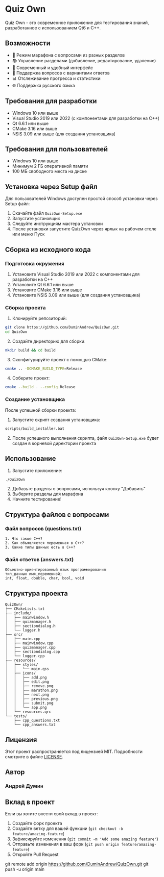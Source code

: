 # Quiz Own

Quiz Own - это современное приложение для тестирования знаний, разработанное с использованием Qt6 и C++.

## Возможности

- 🎯 Режим марафона с вопросами из разных разделов
- 📚 Управление разделами (добавление, редактирование, удаление)
- 🎨 Современный и удобный интерфейс
- 📝 Поддержка вопросов с вариантами ответов
- 📊 Отслеживание прогресса и статистики
- 🌐 Поддержка русского языка

## Требования для разработки

- Windows 10 или выше
- Visual Studio 2019 или 2022 (с компонентами для разработки на C++)
- Qt 6.6.1 или выше
- CMake 3.16 или выше
- NSIS 3.09 или выше (для создания установщика)

## Требования для пользователей

- Windows 10 или выше
- Минимум 2 ГБ оперативной памяти
- 100 МБ свободного места на диске

## Установка через Setup файл

Для пользователей Windows доступен простой способ установки через Setup файл:

1. Скачайте файл `QuizOwn-Setup.exe`
2. Запустите установщик
3. Следуйте инструкциям мастера установки
4. После установки запустите QuizOwn через ярлык на рабочем столе или меню Пуск

## Сборка из исходного кода

### Подготовка окружения

1. Установите Visual Studio 2019 или 2022 с компонентами для разработки на C++
2. Установите Qt 6.6.1 или выше
3. Установите CMake 3.16 или выше
4. Установите NSIS 3.09 или выше (для создания установщика)

### Сборка проекта

1. Клонируйте репозиторий:
```bash
git clone https://github.com/DuminAndrew/QuizOwn.git
cd QuizOwn
```

2. Создайте директорию для сборки:
```bash
mkdir build && cd build
```

3. Сконфигурируйте проект с помощью CMake:
```bash
cmake .. -DCMAKE_BUILD_TYPE=Release
```

4. Соберите проект:
```bash
cmake --build . --config Release
```

### Создание установщика

После успешной сборки проекта:

1. Запустите скрипт создания установщика:
```bash
scripts/build_installer.bat
```

2. После успешного выполнения скрипта, файл `QuizOwn-Setup.exe` будет создан в корневой директории проекта

## Использование

1. Запустите приложение:
```bash
./QuizOwn
```

2. Добавьте разделы с вопросами, используя кнопку "Добавить"
3. Выберите разделы для марафона
4. Начните тестирование!

## Структура файлов с вопросами

### Файл вопросов (questions.txt)
```
1. Что такое C++?
2. Как объявляется переменная в C++?
3. Какие типы данных есть в C++?
```

### Файл ответов (answers.txt)
```
Объектно-ориентированный язык программирования
тип_данных имя_переменной;
int, float, double, char, bool, void
```

## Структура проекта

```
QuizOwn/
├── CMakeLists.txt
├── include/
│   ├── mainwindow.h
│   ├── quizmanager.h
│   ├── sectiondialog.h
│   └── logger.h
├── src/
│   ├── main.cpp
│   ├── mainwindow.cpp
│   ├── quizmanager.cpp
│   ├── sectiondialog.cpp
│   └── logger.cpp
├── resources/
│   ├── styles/
│   │   └── main.qss
│   ├── icons/
│   │   ├── add.png
│   │   ├── edit.png
│   │   ├── remove.png
│   │   ├── marathon.png
│   │   ├── next.png
│   │   ├── previous.png
│   │   ├── submit.png
│   │   └── app.png
│   └── resources.qrc
└── tests/
    ├── cpp_questions.txt
    └── cpp_answers.txt
```

## Лицензия

Этот проект распространяется под лицензией MIT. Подробности смотрите в файле [LICENSE](LICENSE).

## Автор

### Андрей Думин

## Вклад в проект

Если вы хотите внести свой вклад в проект:

1. Создайте форк проекта
2. Создайте ветку для вашей функции (`git checkout -b feature/amazing-feature`)
3. Зафиксируйте изменения (`git commit -m 'Add some amazing feature'`)
4. Отправьте изменения в ваш форк (`git push origin feature/amazing-feature`)
5. Откройте Pull Request 

git remote add origin https://github.com/DuminAndrew/QuizOwn.git
git push -u origin main 
